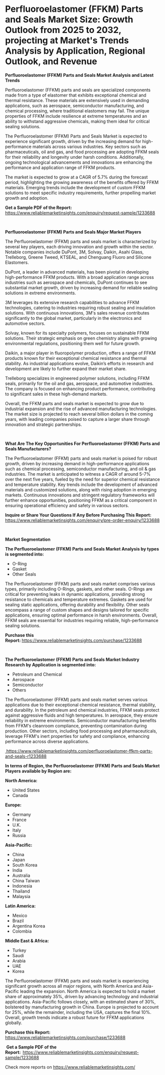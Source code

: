 <p><h1>Perfluoroelastomer (FFKM) Parts and Seals Market Size: Growth Outlook from 2025 to 2032, projecting at Market's Trends Analysis by Application, Regional Outlook, and Revenue</h1></p><p><strong>Perfluoroelastomer (FFKM) Parts and Seals Market Analysis and Latest Trends</strong></p>
<p><p>Perfluoroelastomer (FFKM) parts and seals are specialized components made from a type of elastomer that exhibits exceptional chemical and thermal resistance. These materials are extensively used in demanding applications, such as aerospace, semiconductor manufacturing, and chemical processing, where traditional elastomers may fail. The unique properties of FFKM include resilience at extreme temperatures and an ability to withstand aggressive chemicals, making them ideal for critical sealing solutions.</p><p>The Perfluoroelastomer (FFKM) Parts and Seals Market is expected to experience significant growth, driven by the increasing demand for high-performance materials across various industries. Key sectors such as pharmaceuticals, oil and gas, and food processing are adopting FFKM seals for their reliability and longevity under harsh conditions. Additionally, ongoing technological advancements and innovations are enhancing the performance and application range of FFKM products.</p><p>The market is expected to grow at a CAGR of 5.7% during the forecast period, highlighting the growing awareness of the benefits offered by FFKM materials. Emerging trends include the development of custom FFKM solutions to meet specific industry requirements, further propelling market growth and adoption.</p></p>
<p><strong>Get a Sample PDF of the Report:&nbsp;</strong> <a href="https://www.reliablemarketinsights.com/enquiry/request-sample/1233688?utm_campaign=1948&utm_medium=2&utm_source=Github&utm_content=ia&utm_term=02022025&utm_id=perfluoroelastomer-ffkm-parts-and-seals">https://www.reliablemarketinsights.com/enquiry/request-sample/1233688</a></p>
<p>&nbsp;</p>
<p><strong>Perfluoroelastomer (FFKM) Parts and Seals Major Market Players</strong></p>
<p><p>The Perfluoroelastomer (FFKM) parts and seals market is characterized by several key players, each driving innovation and growth within the sector. Notable companies include DuPont, 3M, Solvay, Daikin, Asahi Glass, Trelleborg, Greene Tweed, KTSEAL, and Chenguang Fluoro and Silicone Elastomers.</p><p>DuPont, a leader in advanced materials, has been pivotal in developing high-performance FFKM products. With a broad application range across industries such as aerospace and chemicals, DuPont continues to see substantial market growth, driven by increasing demand for reliable sealing solutions in extreme environments.</p><p>3M leverages its extensive research capabilities to advance FFKM technologies, catering to industries requiring robust sealing and insulation solutions. With continuous innovations, 3M's sales revenue contributes significantly to the global market, particularly in the electronics and automotive sectors.</p><p>Solvay, known for its specialty polymers, focuses on sustainable FFKM solutions. Their strategic emphasis on green chemistry aligns with growing environmental regulations, positioning them well for future growth.</p><p>Daikin, a major player in fluoropolymer production, offers a range of FFKM products known for their exceptional chemical resistance and thermal stability. As industrial applications evolve, Daikin’s efforts in research and development are likely to further expand their market share.</p><p>Trelleborg specializes in engineered polymer solutions, including FFKM seals, primarily for the oil and gas, aerospace, and automotive industries. The company is focused on enhancing product performance, contributing to significant sales in these high-demand markets.</p><p>Overall, the FFKM parts and seals market is expected to grow due to industrial expansion and the rise of advanced manufacturing technologies. The market size is projected to reach several billion dollars in the coming years, with leading companies poised to capture a larger share through innovation and strategic partnerships.</p></p>
<p>&nbsp;</p>
<p><strong>What Are The Key Opportunities For Perfluoroelastomer (FFKM) Parts and Seals Manufacturers?</strong></p>
<p><p>The Perfluoroelastomer (FFKM) parts and seals market is poised for robust growth, driven by increasing demand in high-performance applications such as chemical processing, semiconductor manufacturing, and oil & gas industries. The market is anticipated to witness a CAGR of around 5-7% over the next five years, fueled by the need for superior chemical resistance and temperature stability. Key trends include the development of advanced materials and customized solutions, along with rising adoption in emerging markets. Continuous innovations and stringent regulatory frameworks will further enhance opportunities, positioning FFKM as a critical component in ensuring operational efficiency and safety in various sectors.</p></p>
<p><strong>Inquire or Share Your Questions If Any Before Purchasing This Report:</strong> <a href="https://www.reliablemarketinsights.com/enquiry/pre-order-enquiry/1233688?utm_campaign=1948&utm_medium=2&utm_source=Github&utm_content=ia&utm_term=02022025&utm_id=perfluoroelastomer-ffkm-parts-and-seals">https://www.reliablemarketinsights.com/enquiry/pre-order-enquiry/1233688</a></p>
<p>&nbsp;</p>
<p><strong>Market Segmentation</strong></p>
<p><strong>The Perfluoroelastomer (FFKM) Parts and Seals Market Analysis by types is segmented into:</strong></p>
<p><ul><li>O-Ring</li><li>Gasket</li><li>Other Seals</li></ul></p>
<p><p>The Perfluoroelastomer (FFKM) parts and seals market comprises various types, primarily including O-Rings, gaskets, and other seals. O-Rings are critical for preventing leaks in dynamic applications, providing strong resistance to chemicals and temperature extremes. Gaskets are used for sealing static applications, offering durability and flexibility. Other seals encompass a range of custom shapes and designs tailored for specific applications, ensuring optimal performance in harsh environments. Overall, FFKM seals are essential for industries requiring reliable, high-performance sealing solutions.</p></p>
<p><strong>Purchase this Report:&nbsp;</strong><a href="https://www.reliablemarketinsights.com/purchase/1233688?utm_campaign=1948&utm_medium=2&utm_source=Github&utm_content=ia&utm_term=02022025&utm_id=perfluoroelastomer-ffkm-parts-and-seals">https://www.reliablemarketinsights.com/purchase/1233688</a></p>
<p>&nbsp;</p>
<p><strong>The Perfluoroelastomer (FFKM) Parts and Seals Market Industry Research by Application is segmented into:</strong></p>
<p><ul><li>Petroleum and Chemical</li><li>Aerospace</li><li>Semiconductor</li><li>Others</li></ul></p>
<p><p>The Perfluoroelastomer (FFKM) parts and seals market serves various applications due to their exceptional chemical resistance, thermal stability, and durability. In the petroleum and chemical industries, FFKM seals protect against aggressive fluids and high temperatures. In aerospace, they ensure reliability in extreme environments. Semiconductor manufacturing benefits from FFKM's cleanroom compliance, preventing contamination during production. Other sectors, including food processing and pharmaceuticals, leverage FFKM's inert properties for safety and compliance, enhancing performance across diverse applications.</p></p>
<p><a href="https://www.reliablemarketinsights.com/perfluoroelastomer-ffkm-parts-and-seals-r1233688?utm_campaign=1948&utm_medium=2&utm_source=Github&utm_content=ia&utm_term=02022025&utm_id=perfluoroelastomer-ffkm-parts-and-seals">&nbsp;https://www.reliablemarketinsights.com/perfluoroelastomer-ffkm-parts-and-seals-r1233688</a></p>
<p><strong>In terms of Region, the Perfluoroelastomer (FFKM) Parts and Seals Market Players available by Region are:</strong></p>
<p>
    <p> <strong> North America: </strong>
        <ul>
            <li>United States</li>
            <li>Canada</li>
        </ul>
        </p> 
    <p> <strong> Europe: </strong>
        <ul>
            <li>Germany</li>
            <li>France</li>
            <li>U.K.</li>
            <li>Italy</li>
            <li>Russia</li>
        </ul>
        </p> 
    <p> <strong> Asia-Pacific: </strong>
        <ul>
            <li>China</li>
            <li>Japan</li>
            <li>South Korea</li>
            <li>India</li>
            <li>Australia</li>
            <li>China Taiwan</li>
            <li>Indonesia</li>
            <li>Thailand</li>
            <li>Malaysia</li>
        </ul>
        </p> 
    <p> <strong> Latin America: </strong>
        <ul>
            <li>Mexico</li>
            <li>Brazil</li>
            <li>Argentina Korea</li>
            <li>Colombia</li>
        </ul>
        </p> 
    <p> <strong> Middle East & Africa: </strong>
        <ul>
            <li>Turkey</li>
            <li>Saudi</li>
            <li>Arabia</li>
            <li>UAE</li>
            <li>Korea</li>
        </ul>
    </p>
    </p>
<p><p>The Perfluoroelastomer (FFKM) parts and seals market is experiencing significant growth across all major regions, with North America and Asia-Pacific leading the expansion. North America is expected to hold a market share of approximately 35%, driven by advancing technology and industrial applications. Asia-Pacific follows closely, with an estimated share of 30%, bolstered by manufacturing growth in China. Europe is projected to account for 25%, while the remainder, including the USA, captures the final 10%. Overall, growth trends indicate a robust future for FFKM applications globally.</p></p>
<p><strong>Purchase this Report: </strong><a href="https://www.reliablemarketinsights.com/purchase/1233688?utm_campaign=1948&utm_medium=2&utm_source=Github&utm_content=ia&utm_term=02022025&utm_id=perfluoroelastomer-ffkm-parts-and-seals">https://www.reliablemarketinsights.com/purchase/1233688</a></p>
<p>&nbsp;<strong>Get a Sample PDF of the Report:&nbsp;&nbsp;</strong><a href="https://www.reliablemarketinsights.com/enquiry/request-sample/1233688?utm_campaign=1948&utm_medium=2&utm_source=Github&utm_content=ia&utm_term=02022025&utm_id=perfluoroelastomer-ffkm-parts-and-seals">https://www.reliablemarketinsights.com/enquiry/request-sample/1233688</a></p>
<p><strong></strong></p>
<p>Check more reports on <a href="https://www.reliablemarketinsights.com/?utm_campaign=1948&utm_medium=2&utm_source=Github&utm_content=ia&utm_term=02022025&utm_id=perfluoroelastomer-ffkm-parts-and-seals">https://www.reliablemarketinsights.com/</a></p>